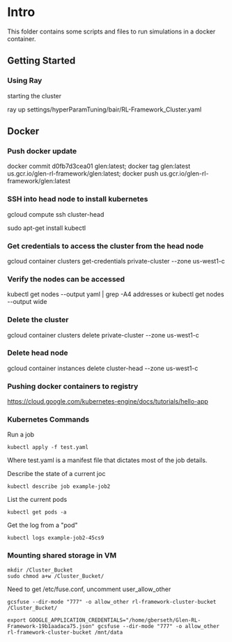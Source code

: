 
# Intro

This folder contains some scripts and files to run simulations in a docker container.

  
## Getting Started

### Using Ray

starting the cluster

ray up settings/hyperParamTuning/bair/RL-Framework_Cluster.yaml

## Docker

### Push docker update

docker commit d0fb7d3cea01 glen:latest; docker tag glen:latest us.gcr.io/glen-rl-framework/glen:latest; docker push us.gcr.io/glen-rl-framework/glen:latest


### SSH into head node to install kubernetes
gcloud compute ssh cluster-head

sudo apt-get install kubectl

### Get credentials to access the cluster from the head node
gcloud container clusters get-credentials private-cluster --zone us-west1-c


### Verify the nodes can be accessed
kubectl get nodes --output yaml | grep -A4 addresses
or
kubectl get nodes --output wide

### Delete the cluster
gcloud container clusters delete private-cluster --zone us-west1-c
### Delete head node
gcloud container instances delete cluster-head --zone us-west1-c

### Pushing docker containers to registry

https://cloud.google.com/kubernetes-engine/docs/tutorials/hello-app


### Kubernetes Commands

Run a job
```
kubectl apply -f test.yaml
```
Where test.yaml is a manifest file that dictates most of the job details.

Describe the state of a current joc
```
kubectl describe job example-job2
```

List the current pods
```
kubectl get pods -a
```

Get the log from a "pod"
```
kubectl logs example-job2-45cs9
```

### Mounting shared storage in VM
```
mkdir /Cluster_Bucket
sudo chmod a+w /Cluster_Bucket/
```
Need to get /etc/fuse.conf, uncomment user_allow_other
```
gcsfuse --dir-mode "777" -o allow_other rl-framework-cluster-bucket /Cluster_Bucket/
```

```
export GOOGLE_APPLICATION_CREDENTIALS="/home/gberseth/Glen-RL-Framework-19b1aadaca75.json" gcsfuse --dir-mode "777" -o allow_other rl-framework-cluster-bucket /mnt/data
```